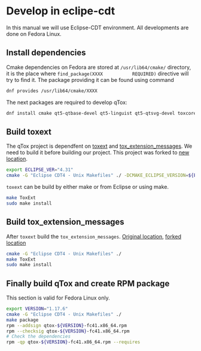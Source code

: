 # Develop in eclipe-cdt
In this manual we will use Eclipse-CDT environment. All developments are done on Fedora Linux.

## Install dependencies
Cmake dependencies on Fedora are stored at `/usr/lib64/cmake/` directory, it is the place where `find_package(XXXX           REQUIRED)` directive will try to find it. The package providing it can be found using command

```bash
dnf provides /usr/lib64/cmake/XXXX
```

The next packages are required to develop qTox:

```bash
dnf install cmake qt5-qtbase-devel qt5-linguist qt5-qtsvg-devel toxcore-devel libasan libavcodec-free-devel libavdevice-free-devel libavformat-free-devel libavutil-free-devel libavif-devel qrencode-devel libsodium-devel libswscale-free-devel sqlcipher-devel libvpx-devel libexif-devel kf5-sonnet-devel openal-soft-devel libXScrnSaver-devel rpm-build rpm-sign
```

## Build toxext
The qTox project is dependfent on [toxext](https://github.com/toxext/toxext) and [tox_extension_messages](https://github.com/toxext/tox_extension_messages). We need to build it before building our project. This project was forked to [new location](https://github.com/nickolay168/toxext).

```bash
export ECLIPSE_VER="4.31"
cmake -G "Eclipse CDT4 - Unix Makefiles" ./ -DCMAKE_ECLIPSE_VERSION=${ECLIPSE_VER}
```

`toxext` can be build by either make or from Eclipse or using make.

```bash
make ToxExt
sudo make install
```

## Build tox_extension_messages
After `toxext` build the `tox_extension_messages`. [Original location](https://github.com/toxext/tox_extension_messages), [forked location](https://github.com/nickolay168/tox_extension_messages)

```bash
cmake -G "Eclipse CDT4 - Unix Makefiles" ./
make ToxExt
sudo make install
```

## Finally build qTox and create RPM package
This section is valid for Fedora Linux only.

```bash
export VERSION="1.17.6"
cmake -G "Eclipse CDT4 - Unix Makefiles" ./
make package
rpm --addsign qtox-${VERSION}-fc41.x86_64.rpm
rpm --checksig qtox-${VERSION}-fc41.x86_64.rpm
# Check the dependencies
rpm -qp qtox-${VERSION}-fc41.x86_64.rpm --requires
```
